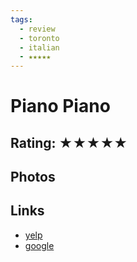 ```yaml
---
tags:
  - review
  - toronto
  - italian
  - ★★★★★
---
```

# Piano Piano

## Rating: ★★★★★

## Photos

## Links

- [yelp]()
- [google]()